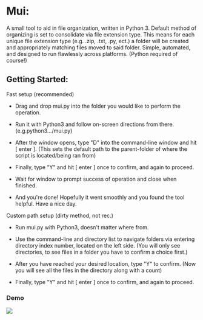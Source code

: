 # Mui:

A small tool to aid in file organization, written in Python 3. Default method of organizing is set to consolidate via file extension type.
This means for each unique file extension type (e.g. .zip, .txt, .py, ect.) a folder will be created and appropriately matching files moved to said folder.
Simple, automated, and designed to run flawlessly across platforms. (Python required of course!)

## Getting Started:

Fast setup (recommended)

- Drag and drop mui.py into the folder you would like to perform the operation.

- Run it with Python3 and follow on-screen directions from there.(e.g.python3.../mui.py)

- After the window opens, type "D" into the command-line window and hit [ enter ].
  (This sets the default path to the parent-folder of where the script is located/being ran from)

- Finally, type "Y" and hit [ enter ] once to confirm, and again to proceed.

- Wait for window to prompt success of operation and close when finished.

- And you're done! Hopefully it went smoothly and you found the tool helpful. Have a nice day.

Custom path setup (dirty method, not rec.)

- Run mui.py with Python3, doesn't matter where from.

- Use the command-line and directory list to navigate folders via entering directory index number, located on the left side.
  (You will only see directories, to see files in a folder you have to confirm a choice first.)

- After you have reached your desired location, type "Y" to confirm.
  (Now you will see all the files in the directory along with a count)

- Finally, type "Y" and hit [ enter ] once to confirm, and again to proceed.

### Demo

<img src="https://i.imgur.com/Lj09NIu.gif">
